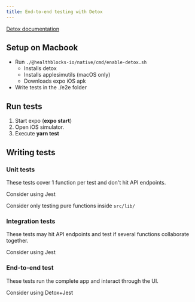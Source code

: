 ```yaml
---
title: End-to-end testing with Detox
---
```


[Detox documentation](https://github.com/wix/Detox/blob/master/docs/README.md)

## Setup on Macbook

- Run `./@healthblocks-io/native/cmd/enable-detox.sh`
  - Installs detox
  - Installs applesimutils (macOS only)
  - Downloads expo iOS apk
- Write tests in the ./e2e folder

## Run tests

1. Start expo (**expo start**)
2. Open iOS simulator.
3. Execute **yarn test**

## Writing tests

### Unit tests

These tests cover 1 function per test and don't hit API endpoints.

Consider using Jest

Consider only testing pure functions inside `src/lib/`

### Integration tests

These tests may hit API endpoints and test if several functions collaborate together.

Consider using Jest

### End-to-end test

These tests run the complete app and interact through the UI.

Consider using Detox+Jest
